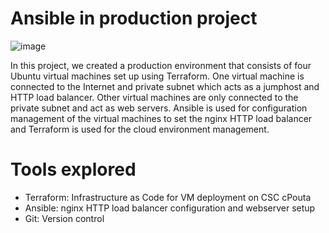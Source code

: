 
# Ansible in production project

![image](https://github.com/joshadu/Ansible_project/assets/45633182/8bb5c4fa-fdc6-4672-b9d3-4c237159ec1b)

In this project, we created a production environment that consists of four Ubuntu virtual machines set up using Terraform.  One virtual machine is connected to the Internet and private subnet which acts as a jumphost and HTTP load balancer. Other virtual machines are only connected to the private subnet and act as web servers. Ansible is used for configuration management of the virtual machines to set the nginx HTTP load balancer and Terraform is used for the cloud environment management.

# Tools explored

- Terraform: Infrastructure as Code for VM deployment on CSC cPouta
- Ansible: nginx HTTP load balancer configuration and webserver setup
- Git: Version control

